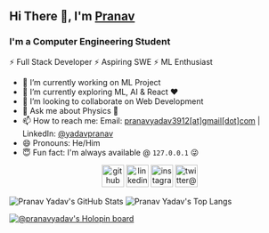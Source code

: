 ## Hi There 👋, I'm [Pranav](https://github.com/pranav-yadav)
### I'm a Computer Engineering Student
<!-- ![Conways Game of Life](https://upload.wikimedia.org/wikipedia/commons/e/e6/Conways_game_of_life_breeder_animation.gif) -->
⚡ Full Stack Developer ⚡ Aspiring SWE ⚡ ML Enthusiast

- 🔭 I’m currently working on ML Project
- 🌱 I’m currently exploring ML, AI & React :heart:
- 👯 I’m looking to collaborate on Web Development
- 💬 Ask me about Physics 🌌
- 📫 How to reach me: Email: [pranavyadav3912[at]gmail[dot]com](mailto:pranavyadav3912@gmail.com) | LinkedIn: [@yadavpranav](https://www.linkedin.com/in/yadavpranav/)
- 😄 Pronouns: He/Him
- 😇 Fun fact: I'm always available @ `127.0.0.1` 😜

<!-- [<img src='https://cdn.jsdelivr.net/npm/simple-icons@3.0.1/icons/github.svg' alt='github' height='30'>](https://github.com/pranav-yadav)
<img src='https://cdn.jsdelivr.net/npm/simple-icons@3.0.1/icons/dev-dot-to.svg' alt='dev.to@pranavyadav' height='30'>](https://dev.to/pranavyadav)  [<img src='https://cdn.jsdelivr.net/npm/simple-icons@3.0.1/icons/linkedin.svg' alt='linkedin@yadavpranav' height='30'>](https://www.linkedin.com/in/yadavpranav/)  [<img src='https://cdn.jsdelivr.net/npm/simple-icons@3.0.1/icons/instagram.svg' alt='instagram@yadavpranav_' height='30'>](https://www.instagram.com/yadavpranav_/)  [<img src='https://cdn.jsdelivr.net/npm/simple-icons@3.0.1/icons/twitter.svg' alt='twitter@pranavyadav_' height='30'>](https://twitter.com/pranavyadav_) -->

<!-- Profiles -->
<p align="center">
  <img src='https://cdn.jsdelivr.net/npm/simple-icons@3.0.1/icons/github.svg' alt='github' height='40' />
  <img src='https://cdn.jsdelivr.net/npm/simple-icons@3.0.1/icons/linkedin.svg' alt='linkedin@yadavpranav' height='40' />
  <img src='https://cdn.jsdelivr.net/npm/simple-icons@3.0.1/icons/instagram.svg' alt='instagram@yadavpranav_' height='40' />
  <img src='https://cdn.jsdelivr.net/npm/simple-icons@3.0.1/icons/twitter.svg' alt='twitter@pranavyadav_' height='40' />
</p>

<!-- Stats -->
<picture>
<source 
  srcset="https://github-readme-stats.vercel.app/api?username=pranav-yadav&show_icons=true&theme=dark"
  media="(prefers-color-scheme: dark)"
/>
<source
  srcset="https://github-readme-stats.vercel.app/api?username=pranav-yadav&show_icons=true"
  media="(prefers-color-scheme: light), (prefers-color-scheme: no-preference)"
/>
<img src="https://github-readme-stats.vercel.app/api?username=pranav-yadav&show_icons=true" alt="Pranav Yadav's GitHub Stats" />
</picture>

<!-- Top Langs -->
<picture>
<source 
  srcset="https://github-readme-stats.vercel.app/api/top-langs/?username=pranav-yadav&layout=compact&show_icons=true&theme=dark"
  media="(prefers-color-scheme: dark)"
/>
<source
  srcset="https://github-readme-stats.vercel.app/api/top-langs/?username=pranav-yadav&layout=compact&show_icons=true"
  media="(prefers-color-scheme: light), (prefers-color-scheme: no-preference)"
/>
<img src="https://github-readme-stats.vercel.app/api/top-langs/?username=pranav-yadav&layout=compact&show_icons=true" alt="Pranav Yadav's Top Langs" />
</picture>

<!-- Holopin Badhe Board -->
[![@pranavyadav's Holopin board](https://holopin.me/pranavyadav)](https://holopin.io/@pranavyadav)
